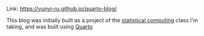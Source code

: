 Link: https://yunyi-ru.github.io/quarto-blog/

This blog was initially built as a project of the [statistical computing](https://lcolladotor.github.io/jhustatcomputing/) class I'm taking, and was built using [Quarto](https://quarto.org/)
